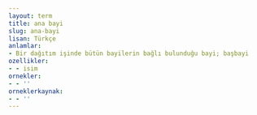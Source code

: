 ```yaml
---
layout: term
title: ana bayi
slug: ana-bayi
lisan: Türkçe
anlamlar:
- Bir dağıtım işinde bütün bayilerin bağlı bulunduğu bayi; başbayi
ozellikler:
- - isim
ornekler:
- - ''
orneklerkaynak:
- - ''
---
```

